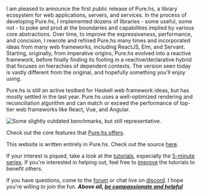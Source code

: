 <p class="drop">
I am pleased to announce the first public release of Pure.hs, a library ecosystem for web applications, servers, and services. In the process of developing Pure.hs, I implemented dozens of libraries - some useful, some not - to poke and prod at the boundaries and capabilities implied by various core abstractions. Over time, to improve the expressiveness, performance, and concision, I rewrote and refined Pure.hs many times and incorporated ideas from many web frameworks, including ReactJS, Elm, and Servant. Starting, originally, from imperative origins, Pure.hs evolved into a reactive framework, before finally finding its footing in a reactive/declarative hybrid that focuses on hierachies of dependent contexts. The version seen today is vastly different from the original, and hopefully something you'll enjoy using.
</p>

Pure.hs is still an active testbed for Haskell web framework ideas, but has mostly settled in the last year. Pure.hs uses a well-optimized rendering and reconciliation algorithm and can match or exceed the performance of top-tier web frameworks like React, Vue, and Angular.

![Some slightly outdated benchmarks, but still representative.](/static/results-small.png)

Check out the core features that [Pure.hs offers](/about).

This website is written entirely in Pure.hs. Check out the source [here](https://github.com/grumply/purehs.org).

If your interest is piqued, take a look at the [tutorials](/tutorials), especially the [5-minute series](/tutorials/5-minute). If you're interested in helping out, feel free to [improve](https://github.com/grumply/purehs.org/pulls) the tutorials to benefit others.

If you have questions, come to the [forum](http://discourse.purehs.org) or chat live on [discord](https://discord.gg/hVkMsEA). I hope you're willing to join the fun. ***Above all, [be compassionate and helpful](https://www.youtube.com/watch?v=rph_1DODXDU)***